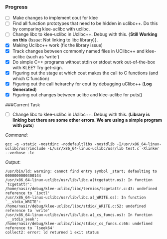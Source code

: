 ### Progress
- [ ] Make changes to implement cout for klee
- [ ] Find all function prototypes that need to be hidden in uclibc++. Do this by comparing klee-uclibc with uclibc.
- [ ] Change libc to klee-uclibc in Uclibc++. Debug with this. {__Still Working on this__ (_Issue_: Not linking to libc library)}.
- [x] Making Uclibc++ work (fix the library issue)
- [x] Track changes between commonly named files in UClibc++ and klee-uclibc (such as 'write')
- [x] Do simple C++ programs without stdin or stdout work out-of-the-box with KLEE? Try get-sign. 
- [x] Figuring out the stage at which cout makes the call to C functions (and which C function)
- [x] Figuring out the call heirarchy for cout by debugging uClibc++ (__Log Generated__)
- [x] Figuring out changes between uclibc and klee-uclibc for puts()

###Current Task
- [ ] Change libc to klee-uclibc in Uclibc++. Debug with this. (__Library is linking but there are some other errors. We are using a simple program with puts__)

_Command_:
```
gcc -g -static -nostdinc -nodefaultlibs -nostdlib -I/usr/x86_64-linux-uclibc/usr/include -L/usr/x86_64-linux-uclibc/usr/lib test.c -Xlinker --verbose -lc
```

_Output_:
```
/usr/bin/ld: warning: cannot find entry symbol _start; defaulting to 0000000000400144
/usr/x86_64-linux-uclibc/usr/lib/libc.a(tcgetattr.os): In function `tcgetattr':
/home/nasir/debug/klee-uclibc/libc/termios/tcgetattr.c:43: undefined reference to `ioctl'
/usr/x86_64-linux-uclibc/usr/lib/libc.a(_WRITE.os): In function `__stdio_WRITE':
/home/nasir/debug/klee-uclibc/libc/stdio/_WRITE.c:52: undefined reference to `write'
/usr/x86_64-linux-uclibc/usr/lib/libc.a(_cs_funcs.os): In function `__stdio_seek':
/home/nasir/debug/klee-uclibc/libc/stdio/_cs_funcs.c:66: undefined reference to `lseek64'
collect2: error: ld returned 1 exit status
```

